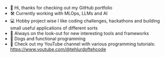 - 👋 Hi, thanks for checking out my GitHub portfolio
- 🛠️ Currently working with MLOps, LLMs and AI
- 💻 Hobby project wise I like coding challenges, hackathons and building small useful applications of different sorts
- 🌱 Always on the look-out for new interesting tools and frameworks
- 💛 Dogs and functional programming
- 📸 Check out my YouTube channel with various programming tutorials: https://www.youtube.com/@tehlurdoftehcode

<!--
**codehound42/codehound42** is a ✨ _special_ ✨ repository because its `README.md` (this file) appears on your GitHub profile.

Here are some ideas to get you started:

- 🔭 I’m currently working on ...
- 🌱 I’m currently learning ...
- 👯 I’m looking to collaborate on ...
- 🤔 I’m looking for help with ...
- 💬 Ask me about ...
- 📫 How to reach me: ...
- 😄 Pronouns: ...
- ⚡ Fun fact: ...
-->
